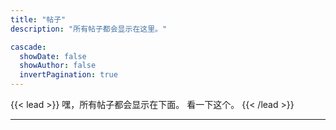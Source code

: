 ```yaml
---
title: "帖子"
description: "所有帖子都会显示在这里。"

cascade:
  showDate: false
  showAuthor: false
  invertPagination: true
---
```


{{< lead >}}
嘿，所有帖子都会显示在下面。 看一下这个。
{{< /lead >}}

---
